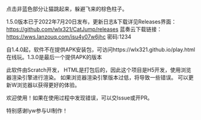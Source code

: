 点击非蓝色部分让猫跳起来，躲避飞来的棕色柱子。

1.5.0版本已于2022年7月20日发布，更新日志&下载详见Releases界面：https://github.com/wlx321/CatJump/releases
蓝奏云下载链接：https://wws.lanzouq.com/isu4y07w6jhc   密码:1234

自1.4.0起，软件不在提供APK安装包，可访问https://wlx321.github.io/play.html在线玩。1.3.0是最后一个提供APK的版本

此软件由Scratch开发， HTML是打包后的，因此这个项目是H5开发，使用浏览器渲染引擎进行渲染。
如果浏览器渲染引擎版本过低，将导致一些错误。
可以更新W浏览器以获得更好的体验。

欢迎使用！如果在使用过程中发现错误，可以交Issue或开PR。

特别感谢lyw参与UI制作！
